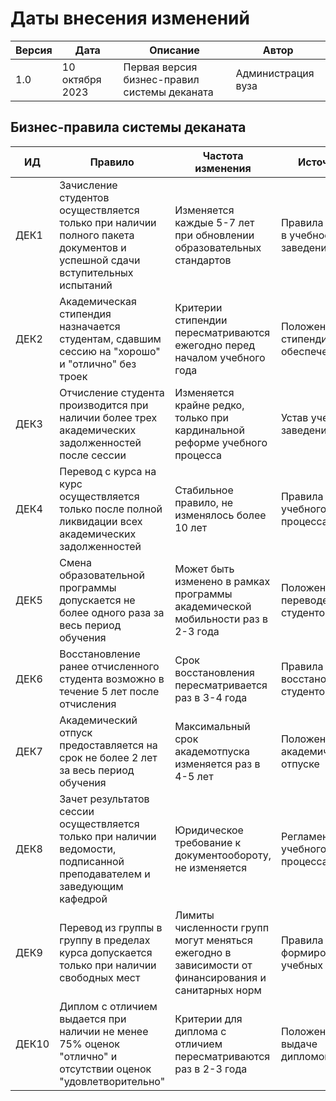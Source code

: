 ﻿# Даты внесения изменений

| Версия | Дата | Описание | Автор |
|---|---|---|---|
| 1.0 | 10 октября 2023 | Первая версия бизнес-правил системы деканата | Администрация вуза |

## Бизнес-правила системы деканата

| ИД | Правило | Частота изменения | Источник |
|---|---|---|---|
| ДЕК1 | Зачисление студентов осуществляется только при наличии полного пакета документов и успешной сдачи вступительных испытаний | Изменяется каждые 5-7 лет при обновлении образовательных стандартов | Правила приема в учебное заведение |
| ДЕК2 | Академическая стипендия назначается студентам, сдавшим сессию на "хорошо" и "отлично" без троек | Критерии стипендии пересматриваются ежегодно перед началом учебного года | Положение о стипендиальном обеспечении |
| ДЕК3 | Отчисление студента производится при наличии более трех академических задолженностей после сессии | Изменяется крайне редко, только при кардинальной реформе учебного процесса | Устав учебного заведения |
| ДЕК4 | Перевод с курса на курс осуществляется только после полной ликвидации всех академических задолженностей | Стабильное правило, не изменялось более 10 лет | Правила учебного процесса |
| ДЕК5 | Смена образовательной программы допускается не более одного раза за весь период обучения | Может быть изменено в рамках программы академической мобильности раз в 2-3 года | Положение о переводе студентов |
| ДЕК6 | Восстановление ранее отчисленного студента возможно в течение 5 лет после отчисления | Срок восстановления пересматривается раз в 3-4 года | Правила восстановления студентов |
| ДЕК7 | Академический отпуск предоставляется на срок не более 2 лет за весь период обучения | Максимальный срок академотпуска изменяется раз в 4-5 лет | Положение об академическом отпуске |
| ДЕК8 | Зачет результатов сессии осуществляется только при наличии ведомости, подписанной преподавателем и заведующим кафедрой | Юридическое требование к документообороту, не изменяется | Регламент учебного процесса |
| ДЕК9 | Перевод из группы в группу в пределах курса допускается только при наличии свободных мест | Лимиты численности групп могут меняться ежегодно в зависимости от финансирования и санитарных норм | Правила формирования учебных групп |
| ДЕК10 | Диплом с отличием выдается при наличии не менее 75% оценок "отлично" и отсутствии оценок "удовлетворительно" | Критерии для диплома с отличием пересматриваются раз в 2-3 года | Положение о выдаче дипломов |